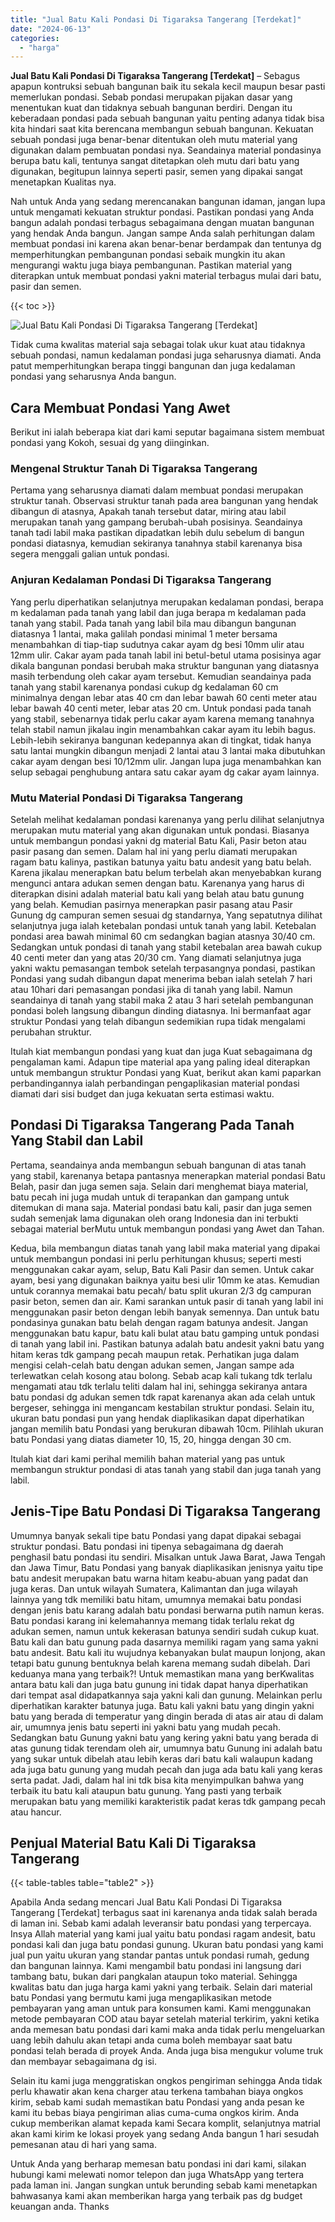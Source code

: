 ```yaml
---
title: "Jual Batu Kali Pondasi Di Tigaraksa Tangerang [Terdekat]"
date: "2024-06-13"
categories: 
  - "harga"
---
```


**Jual Batu Kali Pondasi Di Tigaraksa Tangerang \[Terdekat\]** – Sebagus apapun kontruksi sebuah bangunan baik itu sekala kecil maupun besar pasti memerlukan pondasi. Sebab pondasi merupakan pijakan dasar yang menentukan kuat dan tidaknya sebuah bangunan berdiri. Dengan itu keberadaan pondasi pada sebuah bangunan yaitu penting adanya tidak bisa kita hindari saat kita berencana membangun sebuah bangunan. Kekuatan sebuah pondasi juga benar-benar ditentukan oleh mutu material yang digunakan dalam pembuatan pondasi nya. Seandainya material pondasinya berupa batu kali, tentunya sangat ditetapkan oleh mutu dari batu yang digunakan, begitupun lainnya seperti pasir, semen yang dipakai sangat menetapkan Kualitas nya.

Nah untuk Anda yang sedang merencanakan bangunan idaman, jangan lupa untuk mengamati kekuatan struktur pondasi. Pastikan pondasi yang Anda bangun adalah pondasi terbagus sebagaimana dengan muatan bangunan yang hendak Anda bangun. Jangan sampe Anda salah perhitungan dalam membuat pondasi ini karena akan benar-benar berdampak dan tentunya dg memperhitungkan pembangunan pondasi sebaik mungkin itu akan mengurangi waktu juga biaya pembangunan. Pastikan material yang diterapkan untuk membuat pondasi yakni material terbagus mulai dari batu, pasir dan semen.

{{< toc >}}

![Jual Batu Kali Pondasi Di Tigaraksa Tangerang [Terdekat]](/images/jual-batu-kali-18.png)

Tidak cuma kwalitas material saja sebagai tolak ukur kuat atau tidaknya sebuah pondasi, namun kedalaman pondasi juga seharusnya diamati. Anda patut memperhitungkan berapa tinggi bangunan dan juga kedalaman pondasi yang seharusnya Anda bangun.

## Cara Membuat Pondasi Yang Awet

Berikut ini ialah beberapa kiat dari kami seputar bagaimana sistem membuat pondasi yang Kokoh, sesuai dg yang diinginkan.

### Mengenal Struktur Tanah Di Tigaraksa Tangerang

Pertama yang seharusnya diamati dalam membuat pondasi merupakan struktur tanah. Observasi struktur tanah pada area bangunan yang hendak dibangun di atasnya, Apakah tanah tersebut datar, miring atau labil merupakan tanah yang gampang berubah-ubah posisinya. Seandainya tanah tadi labil maka pastikan dipadatkan lebih dulu sebelum di bangun pondasi diatasnya, kemudian sekiranya tanahnya stabil karenanya bisa segera menggali galian untuk pondasi.

### Anjuran Kedalaman Pondasi Di Tigaraksa Tangerang

Yang perlu diperhatikan selanjutnya merupakan kedalaman pondasi, berapa m kedalaman pada tanah yang labil dan juga berapa m kedalaman pada tanah yang stabil. Pada tanah yang labil bila mau dibangun bangunan diatasnya 1 lantai, maka galilah pondasi minimal 1 meter bersama menambahkan di tiap-tiap sudutnya cakar ayam dg besi 10mm ulir atau 12mm ulir. Cakar ayam pada tanah labil ini betul-betul utama posisinya agar dikala bangunan pondasi berubah maka struktur bangunan yang diatasnya masih terbendung oleh cakar ayam tersebut. Kemudian seandainya pada tanah yang stabil karenanya pondasi cukup dg kedalaman 60 cm minimalnya dengan lebar atas 40 cm dan lebar bawah 60 centi meter atau lebar bawah 40 centi meter, lebar atas 20 cm. Untuk pondasi pada tanah yang stabil, sebenarnya tidak perlu cakar ayam karena memang tanahnya telah stabil namun jikalau ingin menambahkan cakar ayam itu lebih bagus. Lebih-lebih sekiranya bangunan kedepannya akan di tingkat, tidak hanya satu lantai mungkin dibangun menjadi 2 lantai atau 3 lantai maka dibutuhkan cakar ayam dengan besi 10/12mm ulir. Jangan lupa juga menambahkan kan selup sebagai penghubung antara satu cakar ayam dg cakar ayam lainnya.

### Mutu Material Pondasi Di Tigaraksa Tangerang

Setelah melihat kedalaman pondasi karenanya yang perlu dilihat selanjutnya merupakan mutu material yang akan digunakan untuk pondasi. Biasanya untuk membangun pondasi yakni dg material Batu Kali, Pasir beton atau pasir pasang dan semen. Dalam hal ini yang perlu diamati merupakan ragam batu kalinya, pastikan batunya yaitu batu andesit yang batu belah. Karena jikalau menerapkan batu belum terbelah akan menyebabkan kurang mengunci antara adukan semen dengan batu. Karenanya yang harus di diterapkan disini adalah material batu kali yang belah atau batu gunung yang belah. Kemudian pasirnya menerapkan pasir pasang atau Pasir Gunung dg campuran semen sesuai dg standarnya, Yang sepatutnya dilihat selanjutnya juga ialah ketebalan pondasi untuk tanah yang labil. Ketebalan pondasi area bawah minimal 60 cm sedangkan bagian atasnya 30/40 cm. Sedangkan untuk pondasi di tanah yang stabil ketebalan area bawah cukup 40 centi meter dan yang atas 20/30 cm. Yang diamati selanjutnya juga yakni waktu pemasangan tembok setelah terpasangnya pondasi, pastikan Pondasi yang sudah dibangun dapat menerima beban ialah setelah 7 hari atau 10hari dari pemasangan pondasi jika di tanah yang labil. Namun seandainya di tanah yang stabil maka 2 atau 3 hari setelah pembangunan pondasi boleh langsung dibangun dinding diatasnya. Ini bermanfaat agar struktur Pondasi yang telah dibangun sedemikian rupa tidak mengalami perubahan struktur.

Itulah kiat membangun pondasi yang kuat dan juga Kuat sebagaimana dg pengalaman kami. Adapun tipe material apa yang paling ideal diterapkan untuk membangun struktur Pondasi yang Kuat, berikut akan kami paparkan perbandingannya ialah perbandingan pengaplikasian material pondasi diamati dari sisi budget dan juga kekuatan serta estimasi waktu.

## Pondasi Di Tigaraksa Tangerang Pada Tanah Yang Stabil dan Labil

Pertama, seandainya anda membangun sebuah bangunan di atas tanah yang stabil, karenanya betapa pantasnya menerapkan material pondasi Batu Belah, pasir dan juga semen saja. Selain dari menghemat biaya material, batu pecah ini juga mudah untuk di terapankan dan gampang untuk ditemukan di mana saja. Material pondasi batu kali, pasir dan juga semen sudah semenjak lama digunakan oleh orang Indonesia dan ini terbukti sebagai material berMutu untuk membangun pondasi yang Awet dan Tahan.

Kedua, bila membangun diatas tanah yang labil maka material yang dipakai untuk membangun pondasi ini perlu perhitungan khusus; seperti mesti menggunakan cakar ayam, selup, Batu Kali Pasir dan semen. Untuk cakar ayam, besi yang digunakan baiknya yaitu besi ulir 10mm ke atas. Kemudian untuk corannya memakai batu pecah/ batu split ukuran 2/3 dg campuran pasir beton, semen dan air. Kami sarankan untuk pasir di tanah yang labil ini menggunakan pasir beton dengan lebih banyak semennya. Dan untuk batu pondasinya gunakan batu belah dengan ragam batunya andesit. Jangan menggunakan batu kapur, batu kali bulat atau batu gamping untuk pondasi di tanah yang labil ini. Pastikan batunya adalah batu andesit yakni batu yang hitam keras tdk gampang pecah maupun retak. Perhatikan juga dalam mengisi celah-celah batu dengan adukan semen, Jangan sampe ada terlewatkan celah kosong atau bolong. Sebab acap kali tukang tdk terlalu mengamati atau tdk terlalu teliti dalam hal ini, sehingga sekiranya antara batu pondasi dg adukan semen tdk rapat karenanya akan ada celah untuk bergeser, sehingga ini mengancam kestabilan struktur pondasi. Selain itu, ukuran batu pondasi pun yang hendak diaplikasikan dapat diperhatikan jangan memilih batu Pondasi yang berukuran dibawah 10cm. Pilihlah ukuran batu Pondasi yang diatas diameter 10, 15, 20, hingga dengan 30 cm.

Itulah kiat dari kami perihal memilih bahan material yang pas untuk membangun struktur pondasi di atas tanah yang stabil dan juga tanah yang labil.

## Jenis-Tipe Batu Pondasi Di Tigaraksa Tangerang

Umumnya banyak sekali tipe batu Pondasi yang dapat dipakai sebagai struktur pondasi. Batu pondasi ini tipenya sebagaimana dg daerah penghasil batu pondasi itu sendiri. Misalkan untuk Jawa Barat, Jawa Tengah dan Jawa Timur, Batu Pondasi yang banyak diaplikasikan jenisnya yaitu tipe batu andesit merupakan batu warna hitam keabu-abuan yang padat dan juga keras. Dan untuk wilayah Sumatera, Kalimantan dan juga wilayah lainnya yang tdk memiliki batu hitam, umumnya memakai batu pondasi dengan jenis batu karang adalah batu pondasi berwarna putih namun keras. Batu pondasi karang ini kelemahannya memang tidak terlalu rekat dg adukan semen, namun untuk kekerasan batunya sendiri sudah cukup kuat. Batu kali dan batu gunung pada dasarnya memiliki ragam yang sama yakni batu andesit. Batu kali itu wujudnya kebanyakan bulat maupun lonjong, akan tetapi batu gunung bentuknya belah karena memang sudah dibelah. Dari keduanya mana yang terbaik?! Untuk memastikan mana yang berKwalitas antara batu kali dan juga batu gunung ini tidak dapat hanya diperhatikan dari tempat asal didapatkannya saja yakni kali dan gunung. Melainkan perlu diperhatikan karakter batunya juga. Batu kali yakni batu yang dingin yakni batu yang berada di temperatur yang dingin berada di atas air atau di dalam air, umumnya jenis batu seperti ini yakni batu yang mudah pecah. Sedangkan batu Gunung yakni batu yang kering yakni batu yang berada di atas gunung tidak terendam oleh air, umumnya batu Gunung ini adalah batu yang sukar untuk dibelah atau lebih keras dari batu kali walaupun kadang ada juga batu gunung yang mudah pecah dan juga ada batu kali yang keras serta padat. Jadi, dalam hal ini tdk bisa kita menyimpulkan bahwa yang terbaik itu batu kali ataupun batu gunung. Yang pasti yang terbaik merupakan batu yang memiliki karakteristik padat keras tdk gampang pecah atau hancur.

## Penjual Material Batu Kali Di Tigaraksa Tangerang

{{< table-tables table="table2" >}}

Apabila Anda sedang mencari Jual Batu Kali Pondasi Di Tigaraksa Tangerang \[Terdekat\] terbagus saat ini karenanya anda tidak salah berada di laman ini. Sebab kami adalah leveransir batu pondasi yang terpercaya. Insya Allah material yang kami jual yaitu batu pondasi ragam andesit, batu pondasi kali dan juga batu pondasi gunung. Ukuran batu pondasi yang kami jual pun yaitu ukuran yang standar pantas untuk pondasi rumah, gedung dan bangunan lainnya. Kami mengambil batu pondasi ini langsung dari tambang batu, bukan dari pangkalan ataupun toko material. Sehingga kwalitas batu dan juga harga kami yakni yang terbaik. Selain dari material batu Pondasi yang bermutu kami juga mengaplikasikan metode pembayaran yang aman untuk para konsumen kami. Kami menggunakan metode pembayaran COD atau bayar setelah material terkirim, yakni ketika anda memesan batu pondasi dari kami maka anda tidak perlu mengeluarkan uang lebih dahulu akan tetapi anda cuma boleh membayar saat batu pondasi telah berada di proyek Anda. Anda juga bisa mengukur volume truk dan membayar sebagaimana dg isi.

Selain itu kami juga menggratiskan ongkos pengiriman sehingga Anda tidak perlu khawatir akan kena charger atau terkena tambahan biaya ongkos kirim, sebab kami sudah memastikan batu Pondasi yang anda pesan ke kami itu bebas biaya pengiriman alias cuma-cuma ongkos kirim. Anda cukup memberikan alamat kepada kami Secara komplit, selanjutnya matrial akan kami kirim ke lokasi proyek yang sedang Anda bangun 1 hari sesudah pemesanan atau di hari yang sama.

Untuk Anda yang berharap memesan batu pondasi ini dari kami, silakan hubungi kami melewati nomor telepon dan juga WhatsApp yang tertera pada laman ini. Jangan sungkan untuk berunding sebab kami menetapkan bahwasanya kami akan memberikan harga yang terbaik pas dg budget keuangan anda. Thanks
